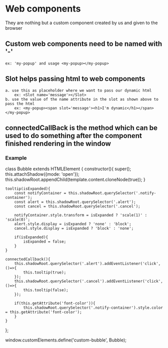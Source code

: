 # Web components 
They are nothing but a custom component created by us and given to the browser

## Custom web components need to be named with '-'
    ex: 'my-popup' and usage <my-popup></my-popup>
## Slot helps passing html to web components
    a. use this as placeholder where we want to pass our dynamic html
        ex: <Slot name='message'></Slot>
    b. use the value of the name attribute in the slot as shown above to pass the html 
        ex: <my-popup><span slot='message'><h1>I'm dynamic</h1></span></my-popup>
## connectedCallBack is the method which can be used to do something after the component finished rendering in the window
### Example

class Bubble extends HTMLElement {
    constructor(){
        super();
        this.attachShadow({mode: 'open'});
        this.shadowRoot.appendChild(template.content.cloneNode(true));
    }

    tooltip(isExpanded){
        const notifyContainer = this.shadowRoot.querySelector('.notify-container');
        const alert = this.shadowRoot.querySelector('.alert');
        const cancel = this.shadowRoot.querySelector('.cancel');
        
        notifyContainer.style.transform = isExpanded ? 'scale(1)' : 'scale(0)';
        alert.style.display = isExpanded ? 'none' : 'block';
        cancel.style.display = isExpanded ? 'block' : 'none';

        if(isExpanded){            
            isExpanded = false;            
        }
    }

    connectedCallback(){
        this.shadowRoot.querySelector('.alert').addEventListener('click', ()=>{
            this.tooltip(true);
        });
        this.shadowRoot.querySelector('.cancel').addEventListener('click', ()=>{
            this.tooltip(false);
        });

        if(this.getAttribute('font-color')){
            this.shadowRoot.querySelector('.notify-container').style.color = this.getAttribute('font-color');
        }
    }
};

window.customElements.define('custom-bubble', Bubble);